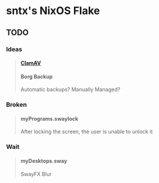 # sntx's NixOS Flake

## TODO

### Ideas

> #### [ClamAV](https://search.nixos.org/options?channel=unstable&show=services.clamav.daemon.settings&type=packages&query=clamav)
>
> #### Borg Backup
>
> Automatic backups? Manually Managed?

### Broken

> #### myPrograms.swaylock
>
> After locking the screen, the user is unable to unlock it

### Wait

> #### myDesktops.sway
>
> SwayFX Blur
